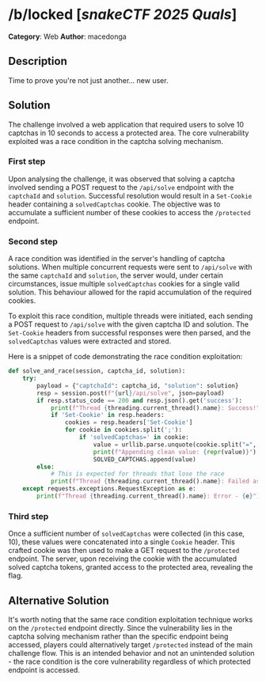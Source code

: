 # /b/locked [_snakeCTF 2025 Quals_]

**Category**: Web
**Author**: macedonga

## Description

Time to prove you're not just another... new user.

## Solution

The challenge involved a web application that required users to solve 10 captchas in 10 seconds to access a protected area. The core vulnerability exploited was a race condition in the captcha solving mechanism.

### First step

Upon analysing the challenge, it was observed that solving a captcha involved sending a POST request to the `/api/solve` endpoint with the `captchaId` and `solution`. Successful resolution would result in a `Set-Cookie` header containing a `solvedCaptchas` cookie. The objective was to accumulate a sufficient number of these cookies to access the `/protected` endpoint.

### Second step

A race condition was identified in the server's handling of captcha solutions. When multiple concurrent requests were sent to `/api/solve` with the same `captchaId` and `solution`, the server would, under certain circumstances, issue multiple `solvedCaptchas` cookies for a single valid solution. This behaviour allowed for the rapid accumulation of the required cookies.

To exploit this race condition, multiple threads were initiated, each sending a POST request to `/api/solve` with the given captcha ID and solution. The `Set-Cookie` headers from successful responses were then parsed, and the `solvedCaptchas` values were extracted and stored.

Here is a snippet of code demonstrating the race condition exploitation:

```python
def solve_and_race(session, captcha_id, solution):
    try:
        payload = {"captchaId": captcha_id, "solution": solution}
        resp = session.post(f"{url}/api/solve", json=payload)
        if resp.status_code == 200 and resp.json().get('success'):
            print(f"Thread {threading.current_thread().name}: Success!")
            if 'Set-Cookie' in resp.headers:
                cookies = resp.headers['Set-Cookie']
                for cookie in cookies.split(';'):
                    if 'solvedCaptchas=' in cookie:
                        value = urllib.parse.unquote(cookie.split("=", 1)[1]).strip().strip("[\"]")
                        print(f"Appending clean value: {repr(value)}")
                        SOLVED_CAPTCHAS.append(value)
        else:
            # This is expected for threads that lose the race
            print(f"Thread {threading.current_thread().name}: Failed as expected.")
    except requests.exceptions.RequestException as e:
        print(f"Thread {threading.current_thread().name}: Error - {e}")
```

### Third step

Once a sufficient number of `solvedCaptchas` were collected (in this case, 10), these values were concatenated into a single `Cookie` header. This crafted cookie was then used to make a GET request to the `/protected` endpoint. The server, upon receiving the cookie with the accumulated solved captcha tokens, granted access to the protected area, revealing the flag.

## Alternative Solution

It's worth noting that the same race condition exploitation technique works on the `/protected` endpoint directly. Since the vulnerability lies in the captcha solving mechanism rather than the specific endpoint being accessed, players could alternatively target `/protected` instead of the main challenge flow. This is an intended behavior and not an unintended solution - the race condition is the core vulnerability regardless of which protected endpoint is accessed.